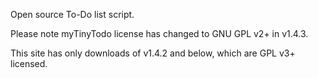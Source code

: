 Open source To-Do list script.

Please note myTinyTodo license has changed to GNU GPL v2+ in v1.4.3.

This site has only downloads of v1.4.2 and below, which are GPL v3+ licensed.